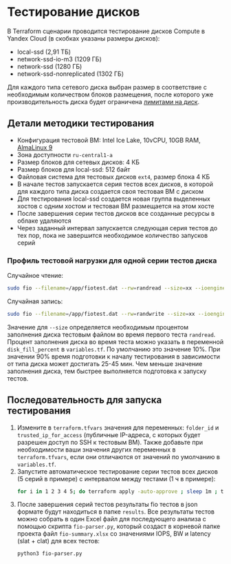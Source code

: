 # Тестирование дисков

В Terraform сценарии проводится тестирование дисков Compute в Yandex Cloud (в скобках указаны размеры дисков):
- local-ssd (2,91 ТБ)
- network-ssd-io-m3 (1209 ГБ)
- network-ssd (1280 ГБ)
- network-ssd-nonreplicated (1302 ГБ)

Для каждого типа сетевого диска выбран размер в соответствие с необходимым количеством блоков размещения, после которого уже производительность диска будет ограничена [лимитами на диск](https://cloud.yandex.ru/ru/docs/compute/concepts/limits#compute-limits-disks).

## Детали методики тестирования

- Конфигурация тестовой ВМ: Intel Ice Lake, 10vCPU, 10GB RAM, [AlmaLinux 9](https://cloud.yandex.ru/ru/marketplace/products/yc/almalinux-9)
- Зона доступности `ru-central1-a`
- Размер блоков для сетевых дисков: 4 КБ
- Размер блоков для local-ssd: 512 байт
- Файловая система для тестовых дисков `ext4`, размер блока 4 КБ
- В начале тестов запускается серия тестов всех дисков, в которой для каждого типа диска создается своя тестовая ВМ с диском
- Для тестирования local-ssd создается новая группа выделенных хостов с одним хостом и тестовая ВМ размещается на этом хосте
- После завершения серии тестов дисков все созданные ресурсы в облаке удаляются
- Через заданный интервал запускается следующая серия тестов до тех пор, пока не завершится необходимое количество запусков серий

### Профиль тестовой нагрузки для одной серии тестов диска

Случайное чтение:
```bash
sudo fio --filename=/app/fiotest.dat --rw=randread --size=xx --ioengine=libaio --bs=8k --iodepth=256 --numjobs=1 --runtime=120 --group_reporting --direct=1 --name=random-read
```

Случайная запись:
```bash
sudo fio --filename=/app/fiotest.dat --rw=randwrite --size=xx --ioengine=libaio --bs=8k --iodepth=256 --numjobs=1 --runtime=120 --group_reporting --direct=1 --name=random-write
```

Значение для `--size` определяется необходимым процентом заполнения диска тестовым файлом во время первого теста `randread`. Процент заполнения диска во время теста можно указать в переменной `disk_fill_percent` в `variables.tf`. По умолчанию это значение 10%. При значении 90% время подготовки к началу тестирования в зависимости от типа диска может достигать 25-45 мин. Чем меньше значение заполнения диска, тем быстрее выполняется подготовка к запуску тестов. 


## Последовательность для запуска тестирования

1. Измените в `terraform.tfvars` значения для переменных: `folder_id` и `trusted_ip_for_access` (публичные IP-адреса, с которых будет разрешен доступ по SSH к тестовым ВМ). Также добавьте при необходимости ваши значения других переменных в `terraform.tfvars`, если они отличаются от значений по умолчанию в `variables.tf`. 
1. Запустите автоматическое тестирование серии тестов всех дисков (5 серий в примере) с интервалом между тестами (1 ч в примере):
    ```bash
    for i in 1 2 3 4 5; do terraform apply -auto-approve ; sleep 1m ; terraform destroy -auto-approve; sleep 1h ; done
    ```
1. После завершения серий тестов результаты fio тестов в json формате будут находиться в папке `results`. Все результаты тестов можно собрать в один Excel файл для последующего анализа с помощью скрипта `fio-parser.py`, который создаст в корневой папке проекта файл `fio-summary.xlsx` со значениями IOPS, BW и latency (slat + clat) для всех тестов:
    ```bash
    python3 fio-parser.py
    ```